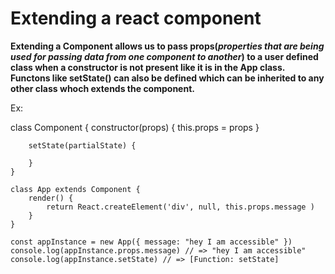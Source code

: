 # Extending a react component

__Extending a Component allows us to pass props(_properties that are  being used for passing data from one component to another_) to a user defined class when a constructor is not present like it is in the App class.
Functons like setState() can also be defined which can be inherited to any other class whoch extends the component.__

Ex:

class Component {
        constructor(props) {
            this.props = props
        }
    
        setState(partialState) {
            
        }    
    } 
    
    class App extends Component {
        render() {
            return React.createElement('div', null, this.props.message )
        }
    }
    
    const appInstance = new App({ message: "hey I am accessible" })
    console.log(appInstance.props.message) // => "hey I am accessible"
    console.log(appInstance.setState) // => [Function: setState]

